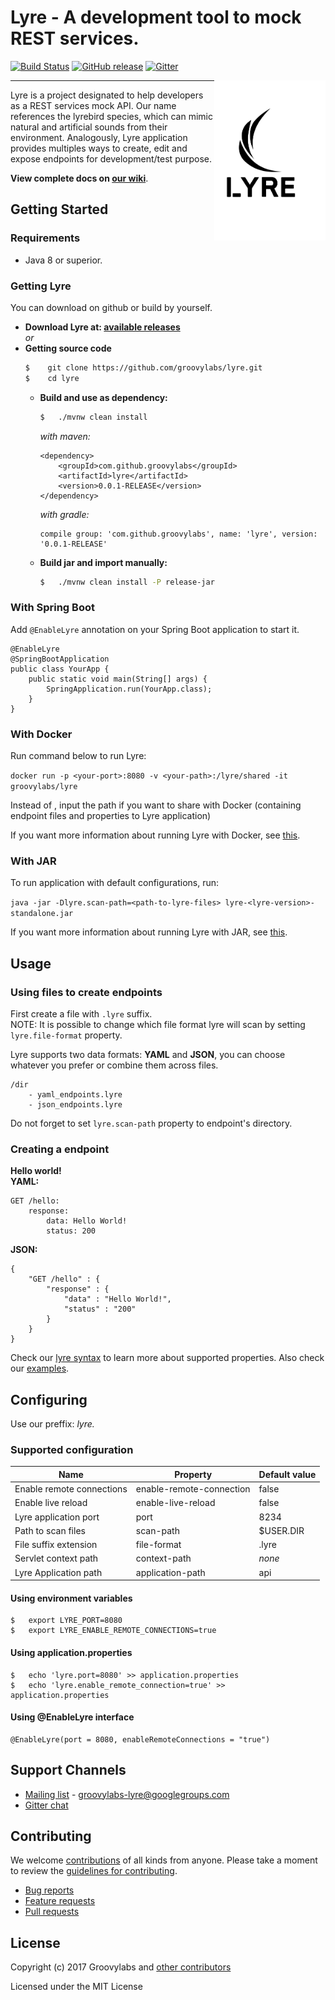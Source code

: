 # Lyre - A development tool to mock REST services.

[![Build Status](https://travis-ci.org/groovylabs/lyre.svg?branch=master)](https://travis-ci.org/groovylabs/lyre)
[![GitHub release](https://img.shields.io/badge/download-latest-brightgreen.svg)](https://github.com/groovylabs/lyre/releases)
[![Gitter](https://badges.gitter.im/groovylabs-lyre/Lobby.svg)](https://gitter.im/groovylabs-lyre/Lobby?utm_source=badge&utm_medium=badge&utm_campaign=pr-badge&utm_content=badge)

<img align="right" height="256" src="https://github.com/groovylabs/lyre-logo/blob/master/logo/lyre_white_bd.png">
    
---

Lyre is a project designated to help developers as a REST services mock API. Our name references the lyrebird species, which can mimic natural and artificial sounds from their environment. Analogously, Lyre application provides multiples ways to create, edit and expose endpoints for development/test purpose.

**View complete docs on [our wiki](https://github.com/groovylabs/lyre/wiki)**.

## Getting Started

### Requirements 
* Java 8 or superior.

### Getting Lyre

You can download on github or build by yourself.

- **Download Lyre at: [available releases](https://github.com/groovylabs/lyre/releases)**   
*or*
- **Getting source code**
    ```sh
    $    git clone https://github.com/groovylabs/lyre.git
    $    cd lyre
    ```
    - **Build and use as dependency:**
        ```sh
        $   ./mvnw clean install
        ```
        
        *with maven:*
        ```
        <dependency>
            <groupId>com.github.groovylabs</groupId>
            <artifactId>lyre</artifactId>
            <version>0.0.1-RELEASE</version>
        </dependency>
        ```
        
        *with gradle:*
        ```
        compile group: 'com.github.groovylabs', name: 'lyre', version: '0.0.1-RELEASE'
        ``` 
        
    - **Build jar and import manually:**
        ```sh
        $   ./mvnw clean install -P release-jar
        ```  


### With Spring Boot

Add ```@EnableLyre``` annotation on your Spring Boot application to start it.   
 
```
@EnableLyre
@SpringBootApplication
public class YourApp {
    public static void main(String[] args) {
        SpringApplication.run(YourApp.class);
    }
}
```

### With Docker

Run command below to run Lyre:

`docker run -p <your-port>:8080 -v <your-path>:/lyre/shared -it groovylabs/lyre`

Instead of **<your-path>**, input the path if you want to share with Docker (containing endpoint files and properties to Lyre application)

If you want more information about running Lyre with Docker, see [this](https://github.com/groovylabs/lyre/wiki/Running-Docker).

### With JAR

To run application with default configurations, run:

`java -jar -Dlyre.scan-path=<path-to-lyre-files> lyre-<lyre-version>-standalone.jar`

If you want more information about running Lyre with JAR, see [this](https://github.com/groovylabs/lyre/wiki/Running-JAR).

## Usage

### Using files to create endpoints

First create a file with ```.lyre``` suffix.   
NOTE: It is possible to change which file format lyre will scan by setting ```lyre.file-format``` property.   

Lyre supports two data formats: **YAML** and **JSON**, you can choose whatever you prefer or combine them across files.

```
/dir
    - yaml_endpoints.lyre
    - json_endpoints.lyre
```   

Do not forget to set ```lyre.scan-path``` property to endpoint's directory.

### Creating a endpoint

**Hello world!**   
**YAML:** 
```
GET /hello:
    response:
        data: Hello World!
        status: 200
```
**JSON:**
```
{
    "GET /hello" : {
        "response" : {
            "data" : "Hello World!",
            "status" : "200"
        }
    }
}
```

Check our [lyre syntax](https://github.com/groovylabs/lyre/wiki/Endpoint-syntax) to learn more about supported properties.
Also check our [examples]().

## Configuring

Use our preffix: *lyre.*

### Supported configuration

Name | Property | Default value   
------------ | ------------ | -------------
Enable remote connections | enable-remote-connection | false
Enable live reload | enable-live-reload | false
Lyre application port | port | 8234
Path to scan files | scan-path | $USER.DIR
File suffix extension | file-format | .lyre
Servlet context path | context-path | *none*
Lyre Application path | application-path | api

#### Using environment variables

```
$   export LYRE_PORT=8080 
$   export LYRE_ENABLE_REMOTE_CONNECTIONS=true
```

#### Using application.properties

```
$   echo 'lyre.port=8080' >> application.properties
$   echo 'lyre.enable_remote_connection=true' >> application.properties
```

#### Using @EnableLyre interface

```
@EnableLyre(port = 8080, enableRemoteConnections = "true")
```

## Support Channels

* [Mailing list](https://groups.google.com/forum/#!forum/groovylabs-lyre) - groovylabs-lyre@googlegroups.com
* [Gitter chat](https://gitter.im/groovylabs-lyre/Lobby)

## Contributing

We welcome [contributions](https://github.com/groovylabs/lyre/graphs/contributors) of all kinds from anyone. Please take a moment to review the [guidelines for contributing](CONTRIBUTING.md).

* [Bug reports](https://github.com/groovylabs/lyre/wiki/Report-a-Bug)
* [Feature requests](CONTRIBUTING.md#features)
* [Pull requests](CONTRIBUTING.md#pull-requests)

## License

Copyright (c) 2017 Groovylabs and [other contributors](https://github.com/groovylabs/lyre/graphs/contributors)

Licensed under the MIT License
